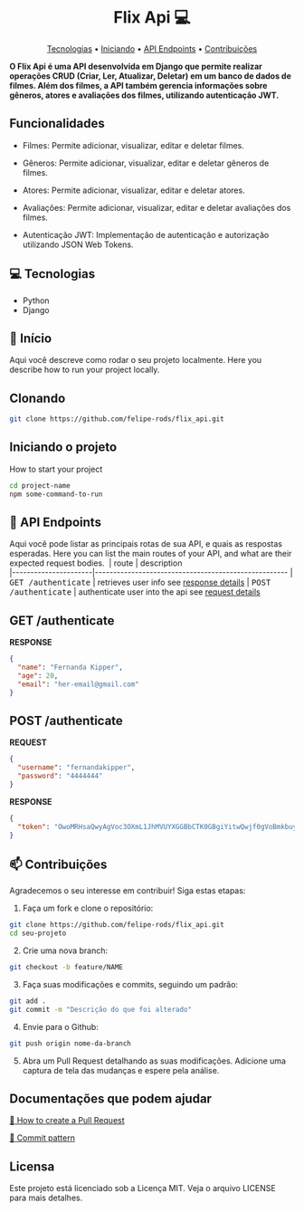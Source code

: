 <h1 align="center" style="font-weight: bold;">Flix Api 💻</h1>

<p align="center">
 <a href="#technologies">Tecnologias</a> • 
 <a href="#started">Iniciando</a> • 
 <a href="#routes">API Endpoints</a> •
 <a href="#contribute">Contribuições</a>
</p>

<b>O Flix Api é uma API desenvolvida em Django que permite realizar operações CRUD (Criar, Ler, Atualizar, Deletar) em um banco de dados de filmes. Além dos filmes, a API também gerencia informações sobre gêneros, atores e avaliações dos filmes, utilizando autenticação JWT.</b>

<h2>Funcionalidades</h2>

- Filmes: Permite adicionar, visualizar, editar e deletar filmes.

- Gêneros: Permite adicionar, visualizar, editar e deletar gêneros de filmes.

- Atores: Permite adicionar, visualizar, editar e deletar atores.

- Avaliações: Permite adicionar, visualizar, editar e deletar avaliações dos filmes.

- Autenticação JWT: Implementação de autenticação e autorização utilizando JSON Web Tokens.

<h2 id="technologies">💻 Tecnologias</h2>

- Python
- Django

<h2 id="started">🚀 Início</h2>

Aqui você descreve como rodar o seu projeto localmente.
Here you describe how to run your project locally.

<h2>Clonando</h2>

```bash
git clone https://github.com/felipe-rods/flix_api.git
```



<h2>Iniciando o projeto</h2>

How to start your project

```bash
cd project-name
npm some-command-to-run
```

<h2 id="routes">📍 API Endpoints</h2>

Aqui você pode listar as principais rotas de sua API, e quais as respostas esperadas.
Here you can list the main routes of your API, and what are their expected request bodies.
​
| route                | description                                          
|----------------------|-----------------------------------------------------
| <kbd>GET /authenticate</kbd>     | retrieves user info see [response details](#get-auth-detail)
| <kbd>POST /authenticate</kbd>    | authenticate user into the api see [request details](#post-auth-detail)

<h2 id="get-auth-detail">GET /authenticate</h2>

**RESPONSE**
```json
{
  "name": "Fernanda Kipper",
  "age": 20,
  "email": "her-email@gmail.com"
}
```

<h2 id="post-auth-detail">POST /authenticate</h2>

**REQUEST**
```json
{
  "username": "fernandakipper",
  "password": "4444444"
}
```

**RESPONSE**
```json
{
  "token": "OwoMRHsaQwyAgVoc3OXmL1JhMVUYXGGBbCTK0GBgiYitwQwjf0gVoBmkbuyy0pSi"
}
```

<h2 id="contribute">📫 Contribuições</h2>

Agradecemos o seu interesse em contribuir! Siga estas etapas:

1. Faça um fork e clone o repositório:

```bash
git clone https://github.com/felipe-rods/flix_api.git
cd seu-projeto
```

2. Crie uma nova branch:

```bash
git checkout -b feature/NAME
```

3. Faça suas modificações e commits, seguindo um padrão:

```bash
git add .
git commit -m "Descrição do que foi alterado"
```

4. Envie para o Github:
```bash
git push origin nome-da-branch
```

5. Abra um Pull Request detalhando as suas modificações. Adicione uma captura de tela das mudanças e espere pela análise.

<h2>Documentações que podem ajudar</h2>

[📝 How to create a Pull Request](https://www.atlassian.com/br/git/tutorials/making-a-pull-request)

[💾 Commit pattern](https://gist.github.com/joshbuchea/6f47e86d2510bce28f8e7f42ae84c716)

<h2>Licensa</h2>

Este projeto está licenciado sob a Licença MIT. Veja o arquivo LICENSE para mais detalhes.
